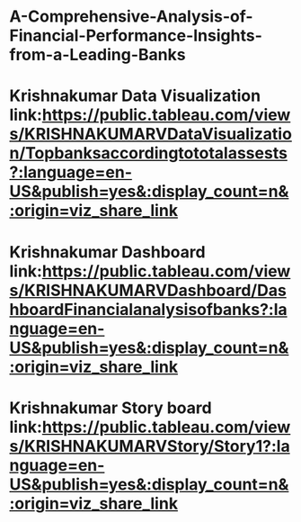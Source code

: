 # A-Comprehensive-Analysis-of-Financial-Performance-Insights-from-a-Leading-Banks
# Krishnakumar Data Visualization link:https://public.tableau.com/views/KRISHNAKUMARVDataVisualization/Topbanksaccordingtototalassests?:language=en-US&publish=yes&:display_count=n&:origin=viz_share_link
# Krishnakumar Dashboard link:https://public.tableau.com/views/KRISHNAKUMARVDashboard/DashboardFinancialanalysisofbanks?:language=en-US&publish=yes&:display_count=n&:origin=viz_share_link
# Krishnakumar Story board link:https://public.tableau.com/views/KRISHNAKUMARVStory/Story1?:language=en-US&publish=yes&:display_count=n&:origin=viz_share_link
